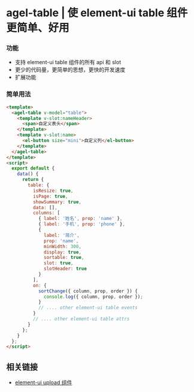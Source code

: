 # agel-table | 使 element-ui table 组件更简单、好用

### 功能

- 支持 element-ui table 组件的所有 api 和 slot
- 更少的代码量，更简单的思想，更快的开发速度
- 扩展功能

### 简单用法

```html
<template>
  <agel-table v-model="table">
    <template v-slot:nameHeader>
      <span>自定义表头</span>
    </template>
    <template v-slot:name>
      <el-button size="mini">自定义列</el-button>
    </template>
  </agel-table>
</template>
<script>
  export default {
    data() {
      return {
        table: {
          isResize: true,
          isPage: true,
          showSummary: true,
          data: [],
          columns: [
            { label: '姓名', prop: 'name' },
            { label: '手机', prop: 'phone' },
            {
              label: '简介',
              prop: 'name',
              minWidth: 300,
              display: true,
              sortable: true,
              slot: true,
              slotHeader: true
            }
          ],
          on: {
            sortChange({ column, prop, order }) {
              console.log({ column, prop, order });
            }
            // .... other element-ui table events
          }
          // .... other element-ui table attrs
        }
      };
    }
  };
</script>
```

## 相关链接

- [element-ui upload 组件](https://element.eleme.cn/#/zh-CN/component/upload)
